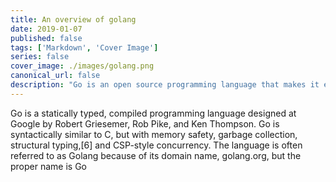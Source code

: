 ```yaml
---
title: An overview of golang
date: 2019-01-07
published: false
tags: ['Markdown', 'Cover Image']
series: false
cover_image: ./images/golang.png
canonical_url: false
description: "Go is an open source programming language that makes it easy to build simple, reliable, and efficient software."
---
```


Go is a statically typed, compiled programming language designed at Google by Robert Griesemer, Rob Pike, and Ken Thompson. Go is syntactically similar to C, but with memory safety, garbage collection, structural typing,[6] and CSP-style concurrency. The language is often referred to as Golang because of its domain name, golang.org, but the proper name is Go

